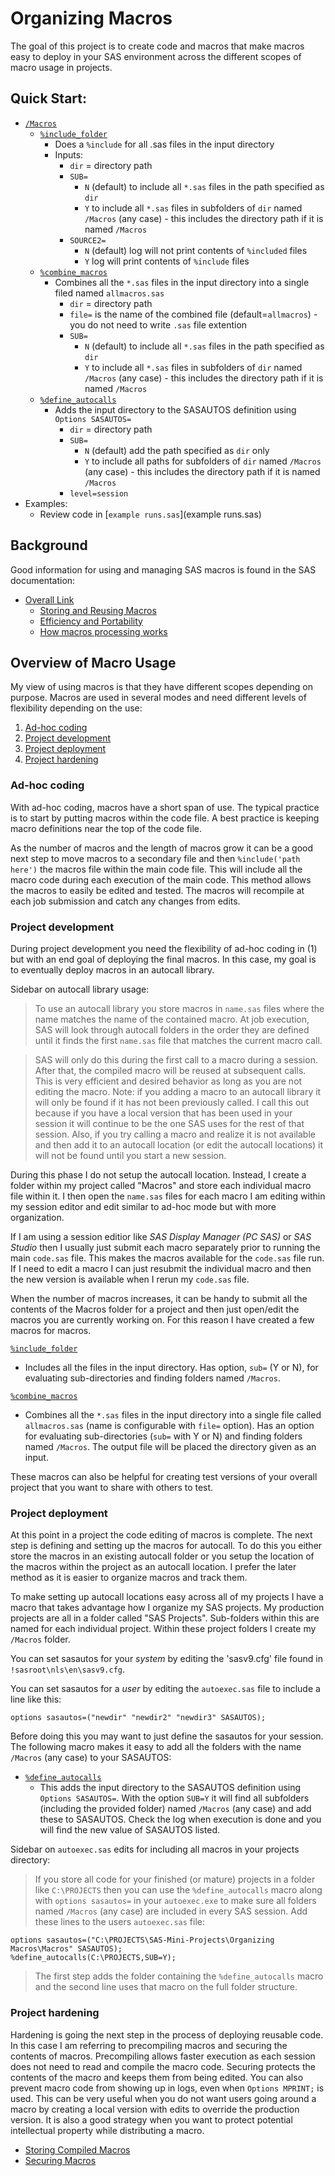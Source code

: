 # Organizing Macros
The goal of this project is to create code and macros that make macros easy to deploy in your SAS environment across the different scopes of macro usage in projects.

## Quick Start:

* [`/Macros`](./Macros)
  * [`%include_folder`](./Macros/include_folder.sas)
    * Does a `%include` for all .sas files in the input directory
    * Inputs:
      * `dir` = directory path
      * `SUB=`
        * `N` (default) to include all `*.sas` files in the path specified as `dir`
        * `Y` to include all `*.sas` files in subfolders of `dir` named `/Macros` (any case) - this includes the directory path if it is named `/Macros`
      * `SOURCE2=`
        * `N` (default) log will not print contents of `%included` files
        * `Y` log will print contents of `%include` files
  * [`%combine_macros`](./Macros/combine_macros.sas)
    * Combines all the `*.sas` files in the input directory into a single filed named `allmacros.sas`
      * `dir` = directory path
      * `file=` is the name of the combined file (default=`allmacros`) - you do not need to write `.sas` file extention
      * `SUB=`
        * `N` (default) to include all `*.sas` files in the path specified as `dir`
        * `Y` to include all `*.sas` files in subfolders of `dir` named `/Macros` (any case) - this includes the directory path if it is named `/Macros`
  * [`%define_autocalls`](./Macros/define_autocalls.sas)
    * Adds the input directory to the SASAUTOS definition using `Options SASAUTOS=`
      * `dir` = directory path
      * `SUB=`
        * `N` (default) add the path specified as `dir` only
        * `Y` to include all paths for subfolders of `dir` named `/Macros` (any case) - this includes the directory path if it is named `/Macros`
      * `level=session`
* Examples:
  * Review code in [`example runs.sas`](example runs.sas)

## Background
Good information for using and managing SAS macros is found in the SAS documentation:

* [Overall Link](https://support.sas.com/documentation/cdl/en/mcrolref/67912/HTML/default/viewer.htm#bookinfo.htm)
  * [Storing and Reusing Macros](https://support.sas.com/documentation/cdl/en/mcrolref/67912/HTML/default/viewer.htm#n01bfugbyvoyvmn1s2xghj1q1r2s.htm)
  * [Efficiency and Portability](https://support.sas.com/documentation/cdl/en/mcrolref/67912/HTML/default/viewer.htm#p04s69a9d2x7cnn1iukqe9zn4bo5.htm)
  * [How macros processing works](https://support.sas.com/documentation/cdl/en/mcrolref/67912/HTML/default/viewer.htm#p0znr2zp0ubdzjn10wmhw0y2ef1q.htm)
	
## Overview of Macro Usage
My view of using macros is that they have different scopes depending on purpose.  Macros are used in several modes and need different levels of flexibility depending on the use:

1. [Ad-hoc coding](#ad-hoc-coding)
2. [Project development](#project-development)
3. [Project deployment](#project-deployment)
4. [Project hardening](#project-hardening)

	
### Ad-hoc coding
With ad-hoc coding, macros have a short span of use.  The typical practice is to start by putting macros within the code file.  A best practice is keeping macro definitions near the top of the code file.
	
As the number of macros and the length of macros grow it can be a good next step to move macros to a secondary file and then `%include('path here')` the macros file within the main code file.  This will include all the macro code during each execution of the main code.  This method allows the macros to easily be edited and tested.  The macros will recompile at each job submission and catch any changes from edits.
	
### Project development
During project development you need the flexibility of ad-hoc coding in (1) but with an end goal of deploying the final macros.  In this case, my goal is to eventually deploy macros in an autocall library.

Sidebar on autocall library usage:
>To use an autocall library you store macros in `name.sas` files where the name matches the name of the contained macro.  At job execution, SAS will look through autocall folders in the order they are defined until it finds the first `name.sas` file that matches the current macro call.

>SAS will only do this during the first call to a macro during a session.  After that, the compiled macro will be reused at subsequent calls.  This is very efficient and desired behavior as long as you are not editing the macro.  Note: if you adding a macro to an autocall library it will only be found if it has not been previously called.  I call this out because if you have a local version that has been used in your session it will continue to be the one SAS uses for the rest of that session.  Also, if you try calling a macro and realize it is not available and then add it to an autocall location (or edit the autocall locations) it will not be found until you start a new session.

During this phase I do not setup the autocall location.  Instead, I create a folder within my project called "Macros" and store each individual macro file within it.  I then open the `name.sas` files for each macro I am editing within my session editor and edit similar to ad-hoc mode but with more organization. 

If I am using a session editior like *SAS Display Manager (PC SAS)* or *SAS Studio* then I usually just submit each macro separately prior to running the main `code.sas` file.  This makes the macros available for the `code.sas` file run.  If I need to edit a macro I can just resubmit the individual macro and then the new version is available when I rerun my `code.sas` file.  

When the number of macros increases, it can be handy to submit all the contents of the Macros folder for a project and then just open/edit the macros you are currently working on.  For this reason I have created a few macros for macros.

[`%include_folder`](./Macros/include_folder.sas)
* Includes all the files in the input directory.  Has option, `sub=` (Y or N),  for evaluating sub-directories and finding folders named `/Macros`.

[`%combine_macros`](./Macros/combine_macros.sas)
* Combines all the `*.sas` files in the input directory into a single file called `allmacros.sas` (name is configurable with `file=` option).  Has an option for evaluating sub-directories (`sub=` with Y or N) and finding folders named `/Macros`.  The output file will be placed the directory given as an input.

These macros can also be helpful for creating test versions of your overall project that you want to share with others to test.
	
### Project deployment
At this point in a project the code editing of macros is complete.  The next step is defining and setting up the macros for autocall.  To do this you either store the macros in an existing autocall folder or you setup the location of the macros within the project as an autocall location.  I prefer the later method as it is easier to organize macros and track them.  

To make setting up autocall locations easy across all of my projects I have a macro that takes advantage how I organize my SAS projects.  My production projects are all in a folder called "SAS Projects".  Sub-folders within this are named for each individual project.  Within these project folders I create my `/Macros` folder.  

You can set sasautos for your *system* by editing the 'sasv9.cfg' file found in `!sasroot\nls\en\sasv9.cfg`.

You can set sasautos for a *user* by editing the `autoexec.sas` file to include a line like this:

```sas
options sasautos=("newdir" "newdir2" "newdir3" SASAUTOS);
```

Before doing this you may want to just define the sasautos for your session.  The following macro makes it easy to add all the folders with the name `/Macros` (any case) to your SASAUTOS:

* [`%define_autocalls`](./Macros/define_autocalls.sas)
  * This adds the input directory to the SASAUTOS definition using `Options SASAUTOS=`.  With the option `SUB=Y` it will find all subfolders (including the provided folder) named `/Macros` (any case) and add these to SASAUTOS.  Check the log when execution is done and you will find the new value of SASAUTOS listed.

Sidebar on `autoexec.sas` edits for including all macros in your projects directory:
> If you store all code for your finished (or mature) projects in a folder like `C:\PROJECTS` then you can use the `%define_autocalls` macro along with `options sasautos=` in your `autoexec.exe` to make sure all folders named `/Macros` (any case) are included in every SAS session.
> Add these lines to the users `autoexec.sas` file:
>
```sas
options sasautos=("C:\PROJECTS\SAS-Mini-Projects\Organizing Macros\Macros" SASAUTOS);
%define_autocalls(C:\PROJECTS,SUB=Y);
```
> The first step adds the folder containing the `%define_autocalls` macro and the second line uses that macro on the full folder structure.
	
### Project hardening
Hardening is going the next step in the process of deploying reusable code.  In this case I am referring to precompiling macros and securing the contents of macros.  Precompiling allows faster execution as each session does not need to read and compile the macro code.  Securing protects the contents of the macro and keeps them from being edited.  You can also prevent macro code from showing up in logs, even when `Options MPRINT;` is used.  This can be very useful when you do not want users going around a macro by creating a local version with edits to override the production version.  It is also a good strategy when you want to protect potential intellectual property while distributing a macro.

* [Storing Compiled Macros](http://support.sas.com/documentation/cdl/en/mcrolref/67912/HTML/default/viewer.htm#n0sjezyl65z1cpn1b6mqfo8115h2.htm)
* [Securing Macros](http://support.sas.com/documentation/cdl/en/mcrolref/67912/HTML/default/viewer.htm#p1nypovnwon4uyn159rst8pgzqrl.htm)
